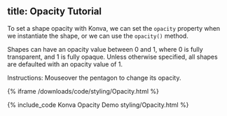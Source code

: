 title: Opacity Tutorial
---

To set a shape opacity with Konva, we can set the `opacity` property when we instantiate the shape, or we can use the `opacity()` method.

Shapes can have an opacity value between 0 and 1, where 0 is fully transparent, and 1 is fully opaque.  Unless otherwise specified, all shapes are defaulted with an opacity value of 1.

Instructions: Mouseover the pentagon to change its opacity.

{% iframe /downloads/code/styling/Opacity.html %}

{% include_code Konva Opacity Demo styling/Opacity.html %}